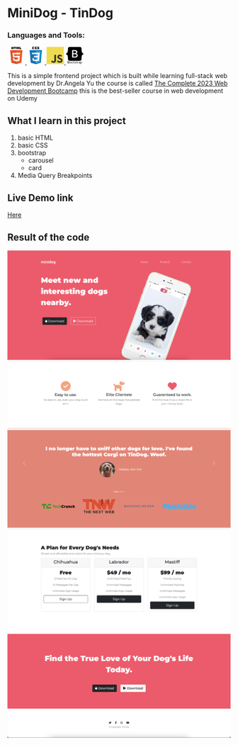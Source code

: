 # MiniDog - TinDog

<h3 align="left">Languages and Tools:</h3>
<p align="left">  <a href="https://www.w3.org/html/" target="_blank" rel="noreferrer"> <img src="https://raw.githubusercontent.com/devicons/devicon/master/icons/html5/html5-original-wordmark.svg" alt="html5" width="40" height="40"/> </a><a href="https://www.w3schools.com/css/" target="_blank" rel="noreferrer"> <img src="https://raw.githubusercontent.com/devicons/devicon/master/icons/css3/css3-original-wordmark.svg" alt="css3" width="40" height="40"/> </a>  <a href="https://developer.mozilla.org/en-US/docs/Web/JavaScript" target="_blank" rel="noreferrer"> <img src="https://raw.githubusercontent.com/devicons/devicon/master/icons/javascript/javascript-original.svg" alt="javascript" width="40" height="40"/> </a><a href="https://getbootstrap.com" target="_blank" rel="noreferrer"> <img src="https://raw.githubusercontent.com/devicons/devicon/master/icons/bootstrap/bootstrap-plain-wordmark.svg" alt="bootstrap" width="40" height="40"/> </a> </p>

This is a simple frontend project which is built while learning full-stack web development by Dr.Angela Yu the course is called [The Complete 2023 Web Development Bootcamp](https://www.udemy.com/course/the-complete-web-development-bootcamp/) this is the best-seller course in web development on Udemy

## What I learn in this project

1. basic HTML
2. basic CSS
3. bootstrap
   - carousel
   - card
4. Media Query Breakpoints

## Live Demo link

[Here](https://zoetlam.github.io/minidog/)

## Result of the code

![site picture](images/Page_image.png)
![site picture](images/Page_image2.png)
![site picture](images/Page_image3.png)
![site picture](images/Page_image4.png)
![site picture](images/Page_image5.png)
